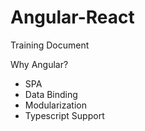 # Angular-React
Training Document

Why Angular?
  - SPA
  - Data Binding
  - Modularization
  - Typescript Support
  
